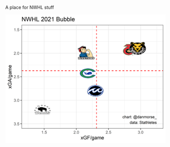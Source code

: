 A place for NWHL stuff

![chart](https://github.com/danmorse314/nwhl/blob/main/charts/nwhl%20team%20xg.png)
